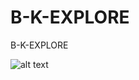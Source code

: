 # B-K-EXPLORE
B-K-EXPLORE 

![alt text]([http://url/to/img.png](https://bkazetyuiop.github.io/B-K-EXPLORE/logo.svg)https://bkazetyuiop.github.io/B-K-EXPLORE/logo.svg)
